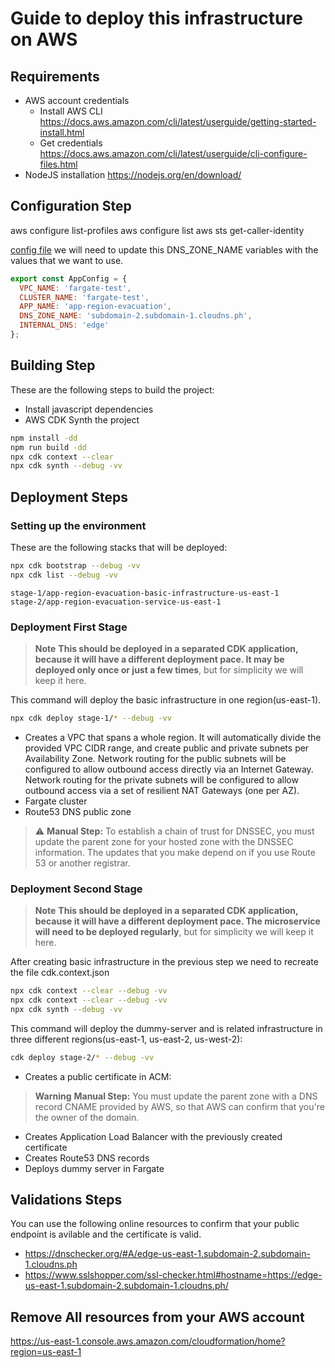 # Guide to deploy this infrastructure on AWS

## Requirements
- AWS account credentials
  - Install AWS CLI https://docs.aws.amazon.com/cli/latest/userguide/getting-started-install.html
  - Get credentials https://docs.aws.amazon.com/cli/latest/userguide/cli-configure-files.html
- NodeJS installation https://nodejs.org/en/download/

## Configuration Step

aws configure list-profiles
aws configure list
aws sts get-caller-identity

[config file](./config/environment.ts) we will need to update this DNS_ZONE_NAME variables with the values that we want to use.

```javascript
export const AppConfig = {
  VPC_NAME: 'fargate-test',
  CLUSTER_NAME: 'fargate-test',
  APP_NAME: 'app-region-evacuation',
  DNS_ZONE_NAME: 'subdomain-2.subdomain-1.cloudns.ph',
  INTERNAL_DNS: 'edge'
};
```

## Building Step

These are the following steps to build the project:
* Install javascript dependencies
* AWS CDK Synth the project
```bash
npm install -dd
npm run build -dd
npx cdk context --clear
npx cdk synth --debug -vv
```

## Deployment Steps

### Setting up the environment
These are the following stacks that will be deployed:
```bash
npx cdk bootstrap --debug -vv
npx cdk list --debug -vv
```
```
stage-1/app-region-evacuation-basic-infrastructure-us-east-1
stage-2/app-region-evacuation-service-us-east-1
```

### Deployment First Stage
> **Note** **This should be deployed in a separated CDK application, because it will have a different deployment pace. It may be deployed only once or just a few times**, but for simplicity we will keep it here.

This command will deploy the basic infrastructure in one region(us-east-1).
```bash
npx cdk deploy stage-1/* --debug -vv
```
* Creates a VPC that spans a whole region. It will automatically divide the provided VPC CIDR range, and create public and private subnets per Availability Zone. Network routing for the public subnets will be configured to allow outbound access directly via an Internet Gateway. Network routing for the private subnets will be configured to allow outbound access via a set of resilient NAT Gateways (one per AZ).
* Fargate cluster
* Route53 DNS public zone
> :warning: **Manual Step:** To establish a chain of trust for DNSSEC, you must update the parent zone for your hosted zone with the DNSSEC information. The updates that you make depend on if you use Route 53 or another registrar.


### Deployment Second Stage
> **Note** **This should be deployed in a separated CDK application, because it will have a different deployment pace. The microservice will need to be deployed regularly**, but for simplicity we will keep it here.

After creating basic infrastructure in the previous step we need to recreate the file cdk.context.json

```bash
npx cdk context --clear --debug -vv
npx cdk context --clear --debug -vv
npx cdk synth --debug -vv
```

This command will deploy the dummy-server and is related infrastructure in three different regions(us-east-1, us-east-2, us-west-2):
```bash
cdk deploy stage-2/* --debug -vv
```
* Creates a public certificate in ACM:
> **Warning** **Manual Step:** You must update the parent zone with a DNS record CNAME provided by AWS, so that AWS can confirm that you're the owner of the domain.
* Creates Application Load Balancer with the previously created certificate
* Creates Route53 DNS records
* Deploys dummy server in Fargate


## Validations Steps

You can use the following online resources to confirm that your public endpoint is avilable and the certificate is valid.
* https://dnschecker.org/#A/edge-us-east-1.subdomain-2.subdomain-1.cloudns.ph
* https://www.sslshopper.com/ssl-checker.html#hostname=https://edge-us-east-1.subdomain-2.subdomain-1.cloudns.ph/


## Remove All resources from your AWS account

https://us-east-1.console.aws.amazon.com/cloudformation/home?region=us-east-1

